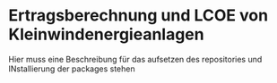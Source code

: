 # Ertragsberechnung und LCOE von Kleinwindenergieanlagen

Hier muss eine Beschreibung für das aufsetzen des repositories
und INstallierung der packages stehen